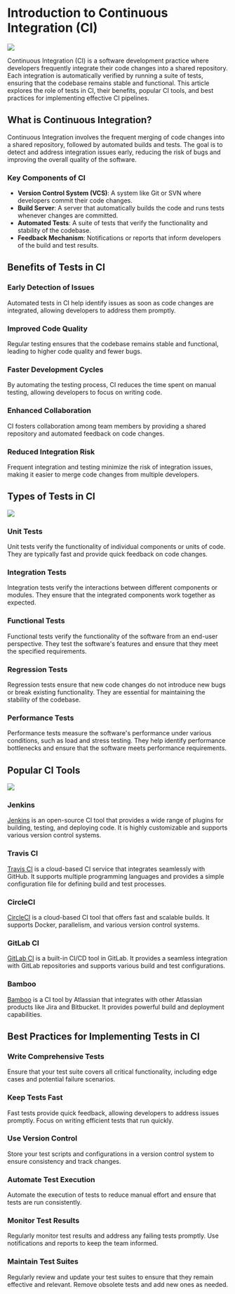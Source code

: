 # Introduction to Continuous Integration (CI)

![](image/preview-lightbox-Group-4439.jpg)

Continuous Integration (CI) is a software development practice where developers frequently integrate their code changes into a shared repository. Each integration is automatically verified by running a suite of tests, ensuring that the codebase remains stable and functional. This article explores the role of tests in CI, their benefits, popular CI tools, and best practices for implementing effective CI pipelines.

## What is Continuous Integration?

Continuous Integration involves the frequent merging of code changes into a shared repository, followed by automated builds and tests. The goal is to detect and address integration issues early, reducing the risk of bugs and improving the overall quality of the software.

### Key Components of CI

- **Version Control System (VCS)**: A system like Git or SVN where developers commit their code changes.
- **Build Server**: A server that automatically builds the code and runs tests whenever changes are committed.
- **Automated Tests**: A suite of tests that verify the functionality and stability of the codebase.
- **Feedback Mechanism**: Notifications or reports that inform developers of the build and test results.

## Benefits of Tests in CI

### Early Detection of Issues

Automated tests in CI help identify issues as soon as code changes are integrated, allowing developers to address them promptly.

### Improved Code Quality

Regular testing ensures that the codebase remains stable and functional, leading to higher code quality and fewer bugs.

### Faster Development Cycles

By automating the testing process, CI reduces the time spent on manual testing, allowing developers to focus on writing code.

### Enhanced Collaboration

CI fosters collaboration among team members by providing a shared repository and automated feedback on code changes.

### Reduced Integration Risk

Frequent integration and testing minimize the risk of integration issues, making it easier to merge code changes from multiple developers.

## Types of Tests in CI

![](image/5.png)

### Unit Tests

Unit tests verify the functionality of individual components or units of code. They are typically fast and provide quick feedback on code changes.

### Integration Tests

Integration tests verify the interactions between different components or modules. They ensure that the integrated components work together as expected.

### Functional Tests

Functional tests verify the functionality of the software from an end-user perspective. They test the software's features and ensure that they meet the specified requirements.

### Regression Tests

Regression tests ensure that new code changes do not introduce new bugs or break existing functionality. They are essential for maintaining the stability of the codebase.

### Performance Tests

Performance tests measure the software's performance under various conditions, such as load and stress testing. They help identify performance bottlenecks and ensure that the software meets performance requirements.

## Popular CI Tools

![](image/mage.avif)

### Jenkins

[Jenkins](https://www.jenkins.io/) is an open-source CI tool that provides a wide range of plugins for building, testing, and deploying code. It is highly customizable and supports various version control systems.

### Travis CI

[Travis CI](https://travis-ci.org/) is a cloud-based CI service that integrates seamlessly with GitHub. It supports multiple programming languages and provides a simple configuration file for defining build and test processes.

### CircleCI

[CircleCI](https://circleci.com/) is a cloud-based CI tool that offers fast and scalable builds. It supports Docker, parallelism, and various version control systems.

### GitLab CI

[GitLab CI](https://about.gitlab.com/stages-devops-lifecycle/continuous-integration/) is a built-in CI/CD tool in GitLab. It provides a seamless integration with GitLab repositories and supports various build and test configurations.

### Bamboo

[Bamboo](https://www.atlassian.com/software/bamboo) is a CI tool by Atlassian that integrates with other Atlassian products like Jira and Bitbucket. It provides powerful build and deployment capabilities.

## Best Practices for Implementing Tests in CI

### Write Comprehensive Tests

Ensure that your test suite covers all critical functionality, including edge cases and potential failure scenarios.

### Keep Tests Fast

Fast tests provide quick feedback, allowing developers to address issues promptly. Focus on writing efficient tests that run quickly.

### Use Version Control

Store your test scripts and configurations in a version control system to ensure consistency and track changes.

### Automate Test Execution

Automate the execution of tests to reduce manual effort and ensure that tests are run consistently.

### Monitor Test Results

Regularly monitor test results and address any failing tests promptly. Use notifications and reports to keep the team informed.

### Maintain Test Suites

Regularly review and update your test suites to ensure that they remain effective and relevant. Remove obsolete tests and add new ones as needed.
